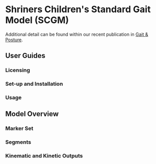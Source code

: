 # Shriners Children's Standard Gait Model (SCGM)
Additional detail can be found within our recent publication in [Gait & Posture](10.1016/j.gaitpost.2024.03.006).

## User Guides
### Licensing

### Set-up and Installation

### Usage

## Model Overview
### Marker Set

### Segments

### Kinematic and Kinetic Outputs
